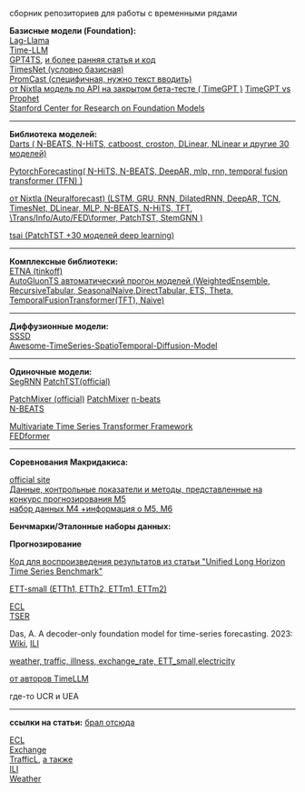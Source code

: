 сборник репозиториев для работы с временными рядами  

**Базисные модели (Foundation):**  
[Lag-Llama](https://github.com/kashif/pytorch-transformer-ts/tree/main)  
[Time-LLM](https://github.com/KimMeen/Time-LLM)  
[GPT4TS](https://github.com/PSacfc/GPT4TS_Adapter), [и более ранняя статья и код](https://github.com/PSacfc/One_Fits_All)  
[TimesNet (условно базисная)](https://github.com/thuml/Time-Series-Library)  
[PromCast (специфичная, нужно текст вводить)](https://github.com/haounsw/pisa)  
[от Nixtla модель по API на закрытом бета-тесте ( TimeGPT )](https://nixtlaverse.nixtla.io/nixtla/index.html)
[TimeGPT vs Prophet](https://github.com/Nixtla/nixtla/tree/main/experiments/prophet)  
[Stanford Center for Research on Foundation Models](https://github.com/stanford-crfm)

---------
**Библиотека моделей:**  
[Darts ( N-BEATS, N-HiTS, catboost, croston, DLinear, NLinear и другие 30 моделей) ](https://github.com/unit8co/darts/tree/master/darts/models)  

[PytorchForecasting( N-HiTS, N-BEATS, DeepAR, mlp, rnn, temporal fusion transformer (TFN) )](https://github.com/jdb78/pytorch-forecasting)  

[от Nixtla (Neuralforecast) (LSTM, GRU, RNN, DilatedRNN, DeepAR, TCN, TimesNet, DLinear, MLP, N-BEATS, N-HiTS, TFT, \\Trans/Info/Auto/FED\\former, PatchTST, StemGNN )](https://github.com/Nixtla/neuralforecast)  

[tsai (PatchTST +30 моделей deep learning)](https://github.com/timeseriesAI/tsai)  


 -------------- 
**Комплексные библиотеки:**  
[ETNA (tinkoff)](https://github.com/etna-team/etna)    
[AutoGluonTS автоматический прогон моделей (WeightedEnsemble, RecursiveTabular, SeasonalNaive,DirectTabular, ETS, Theta, TemporalFusionTransformer(TFT), Naive)](https://auto.gluon.ai/stable/tutorials/timeseries/forecasting-quick-start.html)

---------
**Диффузионные модели:**  
[SSSD](https://github.com/AI4HealthUOL/SSSD)  
[Awesome-TimeSeries-SpatioTemporal-Diffusion-Model](https://github.com/yyysjz1997/Awesome-TimeSeries-SpatioTemporal-Diffusion-Model)

----------
**Одиночные модели:**  
[SegRNN](https://github.com/lss-1138/SegRNN)
[PatchTST(official)](https://github.com/yuqinie98/patchtst)

[PatchMixer (official)](https://github.com/Zeying-Gong/PatchMixer)
[PatchMixer](https://github.com/yuvrajiro/rt_forecasting_PatchMixer)
[n-beats](https://github.com/philipperemy/n-beats)  
[N-BEATS](https://github.com/ServiceNow/N-BEATS)

[Multivariate Time Series Transformer Framework](https://github.com/gzerveas/mvts_transformer)  
[FEDformer](https://github.com/DAMO-DI-ML/ICML2022-FEDformer)

---------
**Соревнования Макридакиса:**

[official site](https://mofc.unic.ac.cy/)  
[Данные, контрольные показатели и методы, представленные на конкурс прогнозирования M5](https://github.com/Mcompetitions/M5-methods)  
[набор данных M4 +информация о M5, M6 ](https://github.com/Mcompetitions)

**Бенчмарки/Эталонные наборы данных:**    

**Прогнозирование**  

[Код для воспроизведения результатов из статьи "Unified Long Horizon Time Series Benchmark"](https://github.com/MIMUW-RL/Unified-Long-Horizon-Time-Series-Benchmark)  

[ETT-small (ETTh1, ETTh2, ETTm1, ETTm2)](https://github.com/zhouhaoyi/ETDataset)  

[ECL](https://archive.ics.uci.edu/dataset/321/electricityloaddiagrams20112014)  
[TSER](http://tseregression.org/#datasets)  

Das, A. A decoder-only foundation model for time-series forecasting. 2023:  [Wiki](https://www.kaggle.com/code/muonneutrino/wikipedia-traffic-data-exploration), [ILI](https://gis.cdc.gov/grasp/fluview/fluportaldashboard.html) 

[weather, traffic, illness, exchange_rate, ETT_small,electricity](https://drive.google.com/drive/folders/1vE0ONyqPlym2JaaAoEe0XNDR8FS_d322)
    
[от авторов TimeLLM](https://drive.google.com/file/d/1NF7VEefXCmXuWNbnNe858WvQAkJ_7wuP/view?usp=sharing)




где-то UCR и UEA  


----
**ссылки на статьи:** [брал отсюда](https://nixtlaverse.nixtla.io/datasetsforecast/long_horizon.html)    

[ECL](http://arxiv.org/abs/1907.00235)  
[Exchange](http://arxiv.org/abs/1703.07015)  
[TrafficL](http://arxiv.org/abs/1703.07015), [а также](https://arxiv.org/abs/2106.13008)  
[ILI](https://arxiv.org/abs/2106.13008)  
[Weather](https://arxiv.org/abs/2106.13008)  
